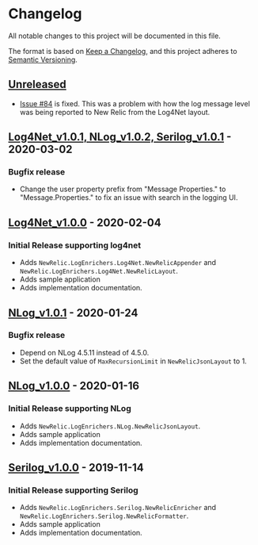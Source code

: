 # Changelog
All notable changes to this project will be documented in this file.

The format is based on [Keep a Changelog](https://keepachangelog.com/en/1.0.0/),
and this project adheres to [Semantic Versioning](https://semver.org/spec/v2.0.0.html).

## [Unreleased]
- [Issue #84](https://github.com/newrelic/newrelic-logenricher-dotnet/issues/84) is fixed.  This was a problem with how the log message level was being reported to New Relic from the Log4Net layout.

## [Log4Net_v1.0.1, NLog_v1.0.2, Serilog_v1.0.1] - 2020-03-02
### Bugfix release
- Change the user property prefix from "Message Properties." to "Message.Properties." to fix an issue with search in the logging UI.

## [Log4Net_v1.0.0] - 2020-02-04
### Initial Release supporting log4net
- Adds `NewRelic.LogEnrichers.Log4Net.NewRelicAppender` and `NewRelic.LogEnrichers.Log4Net.NewRelicLayout`.
- Adds sample application
- Adds implementation documentation.

## [NLog_v1.0.1] - 2020-01-24
### Bugfix release
- Depend on NLog 4.5.11 instead of 4.5.0.
- Set the default value of `MaxRecursionLimit` in `NewRelicJsonLayout` to 1.

## [NLog_v1.0.0] - 2020-01-16
### Initial Release supporting NLog
- Adds `NewRelic.LogEnrichers.NLog.NewRelicJsonLayout`.
- Adds sample application
- Adds implementation documentation.

## [Serilog_v1.0.0] - 2019-11-14
### Initial Release supporting Serilog
- Adds `NewRelic.LogEnrichers.Serilog.NewRelicEnricher` and `NewRelic.LogEnrichers.Serilog.NewRelicFormatter`.
- Adds sample application
- Adds implementation documentation.

[Unreleased]: https://github.com/newrelic/newrelic-logenricher-dotnet/compare/Serilog_v1.0.1...HEAD
[Log4Net_v1.0.1, NLog_v1.0.2, Serilog_v1.0.1]: https://github.com/newrelic/newrelic-logenricher-dotnet/compare/Log4Net_v1.0.0...Serilog_v1.0.1
[Log4Net_v1.0.0]: https://github.com/newrelic/newrelic-logenricher-dotnet/compare/f354ce5...Log4Net_v1.0.0
[NLog_v1.0.1]: https://github.com/newrelic/newrelic-logenricher-dotnet/compare/NLog_v1.0.0...NLog_v1.0.1
[NLog_v1.0.0]: https://github.com/newrelic/newrelic-logenricher-dotnet/compare/60940cd...NLog_v1.0.0
[Serilog_v1.0.0]: https://github.com/newrelic/newrelic-logenricher-dotnet/compare/33cded7...Serilog_v1.0.0


